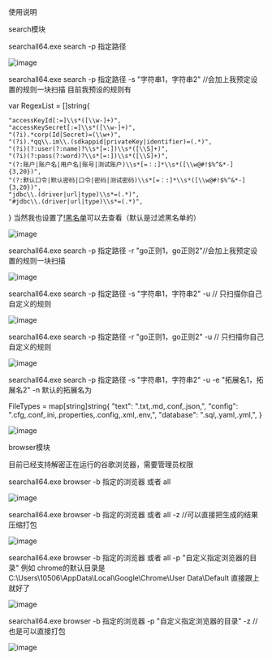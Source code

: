 使用说明

search模块

searchall64.exe  search  -p  指定路径

![image](https://github.com/Naturehi666/searchall/assets/58332933/e657308d-63f7-416e-9ffa-2c3e9348d97c)



searchall64.exe  search  -p  指定路径  -s  "字符串1，字符串2" //会加上我预定设置的规则一块扫描
目前我预设的规则有


var RegexList = []string{

	"accessKeyId[:=]\\s*([\\w-]+)",
	"accessKeySecret[:=]\\s*([\\w-]+)",
	"(?i).*corp(Id|Secret)=(\\w+)",
	"(?i).*qq\\.im\\.(sdkappid|privateKey|identifier)=(.*)",
	"(?i)(?:user(?:name)?\\s*[=:])\\s*([\\S]+)",
	"(?i)(?:pass(?:word)?\\s*[=:])\\s*([\\S]+)",
	"(?:账户|账户名|用户名|账号|测试账户)\\s*[=：:]*\\s*([\\w@#!$%^&*-]{3,20})",
	"(?:默认口令|默认密码|口令|密码|测试密码)\\s*[=：:]*\\s*([\\w@#!$%^&*-]{3,20})",
	"jdbc\\.(driver|url|type)\\s*=(.*)",
	"#jdbc\\.(driver|url|type)\\s*=(.*)",
}
当然我也设置了[!黑名单](https://github.com/Naturehi666/searchall/blob/main3.5.6/guize/guize.go)可以去查看（默认是过滤黑名单的）


![image](https://github.com/Naturehi666/searchall/assets/58332933/9477cbe3-63fc-4bec-bff1-84306d42926b)





searchall64.exe  search  -p  指定路径  -r  "go正则1，go正则2"//会加上我预定设置的规则一块扫描

![image](https://github.com/Naturehi666/searchall/assets/58332933/f42f280f-6465-4cb1-b4db-a6d202aa9b47)



searchall64.exe  search  -p  指定路径  -s  "字符串1，字符串2" -u  // 只扫描你自己自定义的规则

![image](https://github.com/Naturehi666/searchall/assets/58332933/241a8254-5bd2-43b4-87c2-89b00e0108be)



searchall64.exe  search  -p  指定路径  -r  "go正则1，go正则2" -u  // 只扫描你自己自定义的规则

![image](https://github.com/Naturehi666/searchall/assets/58332933/97f6a5ee-0f0d-44e3-9b3f-158bdca7a894)


searchall64.exe  search  -p  指定路径  -s  "字符串1，字符串2" -u  -e "拓展名1，拓展名2" -n
默认的拓展名为

FileTypes = map[string]string{
		"text":     ".txt,.md,.conf,.json,",
		"config":   ".cfg,.conf,.ini,.properties,.config,.xml,.env,",
		"database": ".sql,.yaml,.yml,",
	}

![image](https://github.com/Naturehi666/searchall/assets/58332933/587e8314-19ed-4f0d-85cd-275a45a7bb55)







browser模块  

目前已经支持解密正在运行的谷歌浏览器，需要管理员权限

searchall64.exe   browser -b  指定的浏览器 或者 all


![image](https://github.com/Naturehi666/searchall/assets/58332933/42029e5a-3a8a-4b39-87db-6e798be30903)




searchall64.exe   browser -b  指定的浏览器 或者 all  -z   //可以直接把生成的结果压缩打包

![image](https://github.com/Naturehi666/searchall/assets/58332933/1cb3163a-58f2-4034-bf7a-092b75dbed3b)



searchall64.exe   browser -b  指定的浏览器 或者 all  -p    "自定义指定浏览器的目录" 
例如 chrome的默认目录是 C:\Users\10506\AppData\Local\Google\Chrome\User Data\Default  直接跟上就好了

![image](https://github.com/Naturehi666/searchall/assets/58332933/4c02768c-4fe0-47bf-b574-7cd80c46c8d9)



searchall64.exe   browser -b  指定的浏览器   -p    "自定义指定浏览器的目录"  -z   //也是可以直接打包


![image](https://github.com/Naturehi666/searchall/assets/58332933/5f760ed2-ed1d-4002-a8b8-c7dc5469c22c)



